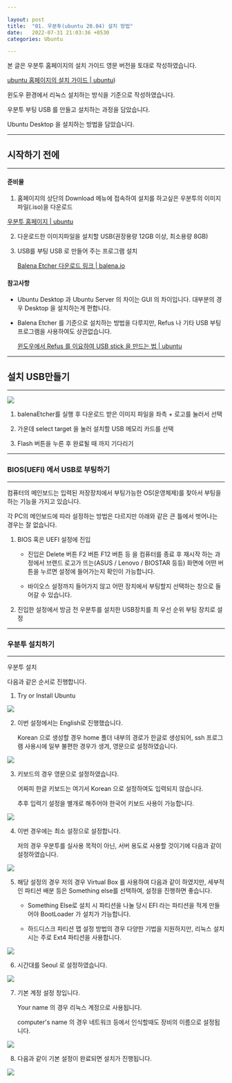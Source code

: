 ```yaml
---

layout: post
title:  "01. 우분투(ubuntu 20.04) 설치 방법"
date:   2022-07-31 21:03:36 +0530
categories: Ubuntu

---
```


본 글은 우분투 홈페이지의 설치 가이드 영문 버전을 토대로 작성하였습니다.

[ubuntu 홈페이지의 설치 가이드 | ubuntu](https://ubuntu.com/tutorials/create-a-usb-stick-on-windows#1-overview))    

윈도우 환경에서 리눅스 설치하는 방식을 기준으로 작성하였습니다.

우분투 부팅 USB 를 만들고 설치하는 과정을 담았습니다.

Ubuntu Desktop 을 설치하는 방법을 담았습니다.

---

## 시작하기 전에

---

#### 준비물

1.  홈페이지의 상단의 Download 메뉴에 접속하여 설치를 하고싶은 우분투의 이미지파일(.iso)을 다운로드
   
   [우분투 홈페이지 | ubuntu](https://ubuntu.com/)
   
   

2. 다운로드한 이미지파일을 설치할 USB(권장용량 12GB 이상, 최소용량 8GB) 

3. USB를 부팅 USB 로 만들어 주는 프로그램 설치
   
   [Balena Etcher 다운로드 링크 | balena.io](https://www.balena.io/etcher/ )
   
   

#### 참고사항

- Ubuntu Desktop 과 Ubuntu Server 의 차이는 GUI 의 차이입니다. 대부분의 경우 Desktop 을 설치하는게 편합니다.

- Balena Etcher 를 기준으로 설치하는 방법을 다루지만,  Refus 나 기타 USB 부팅 프로그램을 사용하여도 상관없습니다.
  
  [윈도우에서 Refus 를 이요하여 USB stick 을 만드는 법 | ubuntu](https://ubuntu.com/tutorials/create-a-usb-stick-on-windows#3-usb-selection)



---

## 설치 USB만들기

---


<div>
<img src="https://github.com/leoppark94/leoppark94.github.io/blob/master/_posts/Images/BalenaEtcher.png?raw=true">
</div>

1) balenaEtcher를 실행 후 다운로드 받은 이미지 파일을 좌측 + 로고를 눌러서 선택

2) 가운데 select target 을 눌러 설치할 USB 메모리 카드를 선택

3) Flash 버튼을 누른 후 완료될 때 까지 기다리기



---

### BIOS(UEFI) 에서 USB로 부팅하기

---

컴퓨터의 메인보드는 입력된 저장장치에서 부팅가능한 OS(운영체제)를 찾아서 부팅을 하는 기능을 가지고 있습니다.

 각 PC의 메인보드에 따라 설정하는 방법은 다르지만 아래와 같은 큰 틀에서 벗어나는 경우는 잘 없습니다.

1. BIOS 혹은 UEFI 설정에 진입
   
   - 진입은 Delete 버튼 F2 버튼 F12 버튼 등 을 컴퓨터를 종료 후 재시작 하는 과정에서 브랜드 로고가 뜨는(ASUS / Lenovo / BIOSTAR 등등) 화면에 어떤 버튼을 누르면 설정에 들어가는지 확인이 가능합니다.
   
   - 바이오스 설정까지 들어가지 않고 어떤 장치에서 부팅할지 선택하는 창으로 들어갈 수 있습니다.
     
     

2. 진입한 설정에서 방금 전 우분투를 설치한 USB장치를 최 우선 순위 부팅 장치로 설정





---

### 우분투 설치하기

---

우분투 설치 

다음과 같은 순서로 진행합니다.



1) Try or Install Ubuntu

<div>
<IMG src="https://github.com/leoppark94/leoppark94.github.io/blob/master/_posts/Images/ubuntu_install_1.PNG?raw=true">
</div>



2) 이번 설정에서는 English로 진행했습니다.
   
   Korean 으로 생성할 경우 home 폴더 내부의 경로가 한글로 생성되어, ssh 프로그램 사용시에 일부 불편한 경우가 생겨, 영문으로 설정하였습니다.

<div>
<img src = "https://github.com/leoppark94/leoppark94.github.io/blob/master/_posts/Images/ubuntu_install_2.PNG?raw=true">
</div>

3. 키보드의 경우 영문으로 설정하였습니다.
   
   어짜피 한글 키보드는 여기서 Korean 으로 설정하여도 입력되지 않습니다.
   
   추후 입력기 설정을 별개로 해주어야 한국어 키보드 사용이 가능합니다.

<div>
<img src="https://github.com/leoppark94/leoppark94.github.io/blob/master/_posts/Images/ubuntu_install_3.PNG?raw=true">
</div>



4. 이번 경우에는 최소 설정으로 설정합니다.
   
   저의 경우 우분투를 실사용 목적이 아닌, 서버 용도로 사용할 것이기에 다음과 같이 설정하였습니다.

<div>
<img src="https://github.com/leoppark94/leoppark94.github.io/blob/master/_posts/Images/ubuntu_install_4.PNG?raw=true">
</div>



5. 해당 설정의 경우 저의 경우 Virtual Box 를 사용하여 다음과 같이 하였지만, 세부적인 파티션 배분 등은 Something else를 선택하여, 설정을 진행하면 좋습니다.
   
   - Something Else로 설치 시 파티션을 나눌 당시 EFI 라는 파티션을 적게 만들어야 BootLoader 가 설치가 가능합니다.
   
   - 하드디스크 파티션 맵 설정 방법의 경우 다양한 기법을 지원하지만, 리눅스 설치 시는 주로 Ext4 파티션을 사용합니다.

<div>
<img src="https://github.com/leoppark94/leoppark94.github.io/blob/master/_posts/Images/ubuntu_install_5.PNG?raw=true">
</div>

6. 시간대를 Seoul 로 설정하였습니다.

<div>
<img src="https://github.com/leoppark94/leoppark94.github.io/blob/master/_posts/Images/ubuntu_install_6.PNG?raw=true">
</div>

7. 기본 계정 설정 창입니다.
   
   Your name 의 경우 리눅스 계정으로 사용됩니다.
   
   computer's name 의 경우 네트워크 등에서 인식할때도 장비의 이름으로 설정됩니다.
   
   

<div>
<img src="https://github.com/leoppark94/leoppark94.github.io/blob/master/_posts/Images/ubuntu_install_7.PNG?raw=true">
</div>

8. 다음과 같이 기본 설정이 완료되면 설치가 진행됩니다.

<div>
<img src="https://github.com/leoppark94/leoppark94.github.io/blob/master/_posts/Images/ubuntu_install_8.PNG?raw=true">
</div>


